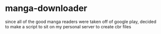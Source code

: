 manga-downloader
================

since all of the good manga readers were taken off of google play, decided to make a script to sit on my personal server to create cbr files
